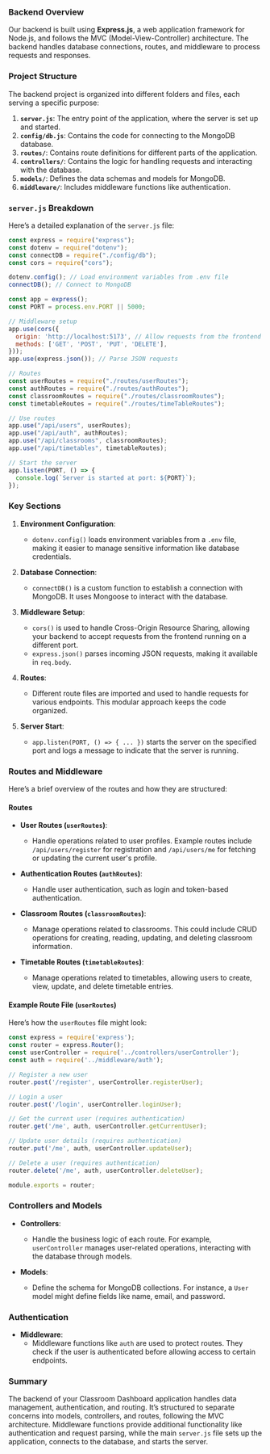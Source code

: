 ### Backend Overview

Our backend is built using **Express.js**, a web application framework for Node.js, and follows the MVC (Model-View-Controller) architecture. The backend handles database connections, routes, and middleware to process requests and responses.

### Project Structure

The backend project is organized into different folders and files, each serving a specific purpose:

1. **`server.js`**: The entry point of the application, where the server is set up and started.
2. **`config/db.js`**: Contains the code for connecting to the MongoDB database.
3. **`routes/`**: Contains route definitions for different parts of the application.
4. **`controllers/`**: Contains the logic for handling requests and interacting with the database.
5. **`models/`**: Defines the data schemas and models for MongoDB.
6. **`middleware/`**: Includes middleware functions like authentication.

### `server.js` Breakdown

Here’s a detailed explanation of the `server.js` file:

```javascript
const express = require("express");
const dotenv = require("dotenv");
const connectDB = require("./config/db");
const cors = require("cors");

dotenv.config(); // Load environment variables from .env file
connectDB(); // Connect to MongoDB

const app = express();
const PORT = process.env.PORT || 5000;

// Middleware setup
app.use(cors({
  origin: 'http://localhost:5173', // Allow requests from the frontend server
  methods: ['GET', 'POST', 'PUT', 'DELETE'],
}));
app.use(express.json()); // Parse JSON requests

// Routes
const userRoutes = require("./routes/userRoutes");
const authRoutes = require("./routes/authRoutes");
const classroomRoutes = require("./routes/classroomRoutes");
const timetableRoutes = require("./routes/timeTableRoutes");

// Use routes
app.use("/api/users", userRoutes);
app.use("/api/auth", authRoutes);
app.use("/api/classrooms", classroomRoutes);
app.use("/api/timetables", timetableRoutes);

// Start the server
app.listen(PORT, () => {
  console.log(`Server is started at port: ${PORT}`);
});
```

### Key Sections

1. **Environment Configuration**:
   - `dotenv.config()` loads environment variables from a `.env` file, making it easier to manage sensitive information like database credentials.

2. **Database Connection**:
   - `connectDB()` is a custom function to establish a connection with MongoDB. It uses Mongoose to interact with the database.

3. **Middleware Setup**:
   - `cors()` is used to handle Cross-Origin Resource Sharing, allowing your backend to accept requests from the frontend running on a different port.
   - `express.json()` parses incoming JSON requests, making it available in `req.body`.

4. **Routes**:
   - Different route files are imported and used to handle requests for various endpoints. This modular approach keeps the code organized.

5. **Server Start**:
   - `app.listen(PORT, () => { ... })` starts the server on the specified port and logs a message to indicate that the server is running.

### Routes and Middleware

Here’s a brief overview of the routes and how they are structured:

#### Routes

- **User Routes (`userRoutes`)**:
  - Handle operations related to user profiles. Example routes include `/api/users/register` for registration and `/api/users/me` for fetching or updating the current user's profile.

- **Authentication Routes (`authRoutes`)**:
  - Handle user authentication, such as login and token-based authentication.

- **Classroom Routes (`classroomRoutes`)**:
  - Manage operations related to classrooms. This could include CRUD operations for creating, reading, updating, and deleting classroom information.

- **Timetable Routes (`timetableRoutes`)**:
  - Manage operations related to timetables, allowing users to create, view, update, and delete timetable entries.

#### Example Route File (`userRoutes`)

Here’s how the `userRoutes` file might look:

```javascript
const express = require('express');
const router = express.Router();
const userController = require('../controllers/userController');
const auth = require('../middleware/auth');

// Register a new user
router.post('/register', userController.registerUser);

// Login a user
router.post('/login', userController.loginUser);

// Get the current user (requires authentication)
router.get('/me', auth, userController.getCurrentUser);

// Update user details (requires authentication)
router.put('/me', auth, userController.updateUser);

// Delete a user (requires authentication)
router.delete('/me', auth, userController.deleteUser);

module.exports = router;
```

### Controllers and Models

- **Controllers**:
  - Handle the business logic of each route. For example, `userController` manages user-related operations, interacting with the database through models.

- **Models**:
  - Define the schema for MongoDB collections. For instance, a `User` model might define fields like name, email, and password.

### Authentication

- **Middleware**:
  - Middleware functions like `auth` are used to protect routes. They check if the user is authenticated before allowing access to certain endpoints.

### Summary

The backend of your Classroom Dashboard application handles data management, authentication, and routing. It’s structured to separate concerns into models, controllers, and routes, following the MVC architecture. Middleware functions provide additional functionality like authentication and request parsing, while the main `server.js` file sets up the application, connects to the database, and starts the server.
